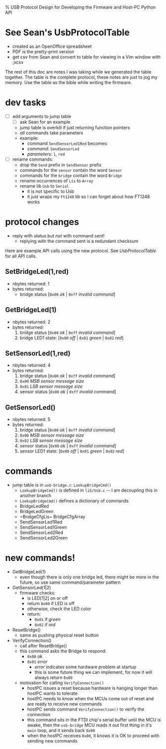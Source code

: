 % USB Protocol Design for Developing the Firmware and Host-PC Python API

# See Sean's UsbProtocolTable
- created as an OpenOffice spreadsheet
- PDF is the pretty-print version
- get csv from Sean and convert to table for viewing in a Vim window with ;xcsv

The rest of this doc are notes I was taking while we generated the table
together. The table is the complete protocol, these notes are just to jog my
memory. Use the table as the bible while writing the firmware.

# dev tasks
- [ ] add arguments to jump table
    - [ ] ask Sean for an example
    - jump table is overkill if just returning function
      pointers
    - *all* commands take parameters
    - example:
        - command `SendSensorLed1Red` becomes:
        - *command*: `SendSensorLed`
        - *parameters*: `1`, `red`
- [ ] rename commands:
    - drop the `Send` prefix in `SendSensor` prefix
    - commands for the `sensor` contain the word `Sensor`
    - commands for the `bridge` contain the word `Bridge`
    - rename occurrences of `Lis` to `Array`
    - rename lib `Usb` to `Serial`
        - it is not specific to Usb
        - it just wraps my `Ft1248` lib so I can forget about how FT1248 works

# protocol changes
- reply with status but *not* with command sent!
    - replying with the command sent is a redundant checksum

Here are example API calls using the new protocol. See *UsbProtocolTable* for
all API calls.

## SetBridgeLed(1,red)
- nbytes returned: 1
- bytes returned:
    - bridge status [`0x00` *ok* | `0xff` *invalid command*]

## GetBridgeLed(1)
- nbytes returned: 2
- bytes returned:
    1. bridge status [`0x00` *ok* | `0xff` *invalid command*]
    2. bridge LED1 state: [`0x00` *off* | `0x01` *green* | `0x02` *red*]

## SetSensorLed(1,red)
- nbytes returned: 4
- bytes returned:
    1. bridge status [`0x00` *ok* | `0xff` *invalid command*]
    2. `0x00` *MSB sensor message size*
    3. `0x01` *LSB sensor message size*
    4. sensor status [`0x00` *ok* | `0xff` *invalid command*]

## GetSensorLed()
- nbytes returned: 5
- bytes returned:
    1. bridge status [`0x00` *ok* | `0xff` *invalid command*]
    2. `0x00` *MSB sensor message size*
    3. `0x02` *LSB sensor message size*
    4. sensor status [`0x00` *ok* | `0xff` *invalid command*]
    5. sensor LED1 state: [`0x00` *off* | `0x01` *green* | `0x02` *red*]

# commands
- jump table is in `usb-bridge.c`: `LookupBridgeCmd()`
    - `LookupBridgeCmd()` is defined in `lib/Usb.c` --
      I am decoupling this in another branch
    - `LookupBridgeCmd()` defines a dictionary of
      commands
    - BridgeLedRed
    - BridgeLedGreen
    - ~BridgeCfgLis~ BridgeCfgArray
    - SendSensorLed1Red
    - SendSensorLed1Green
    - SendSensorLed2Red
    - SendSensorLed2Green

# new commands!
- GetBridgeLed(1)
    - even though there is only one bridge led, there might be more in the
      future, so use same command/parameter pattern
- GetSensorLed(1|2)
    - firmware checks:
        - is LED[1|2] on or off
        - return `0x00` if LED is off
        - otherwise, check the LED color
        - return:
            - `0x01` if *green*
            - `0x02` if *red*
- ResetBridge()
    - same as pushing physical reset button
- VerifyConnection()
    - call after ResetBridge()
    - this command asks the Bridge to respond:
        - `0x00` *ok*
        - `0x01` *error*
            - *error* indicates some hardware problem at startup
            - this is some future thing we can implement, for now it will always
              return `0x00`
    - motivation for calling `VerifyConnection()`
        - hostPC issues a reset because hardware is hanging longer than hostPC
          wants to tolerate
        - hostPC needs to know when the MCUs come out of reset and are ready to
          receive new commands
        - hostPC sends command `VerifyConnection()` to verify the connection
        - this command sits in the FTDI chip's serial buffer until the MCU is
          awake, then the `usb-bridge` MCU reads it out first thing in it's
          `main` loop, and it sends back `0x00`
        - when the hostPC receives `0x00`, it knows it is OK to proceed with
          sending new commands
